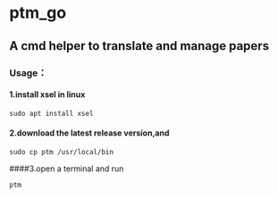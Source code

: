 # ptm_go
## A cmd helper to translate and manage papers

### Usage：
#### 1.install xsel in linux
```
sudo apt install xsel
```


#### 2.download the latest release version,and 
```
sudo cp ptm /usr/local/bin
```

####3.open a terminal and run 

```
ptm
```
